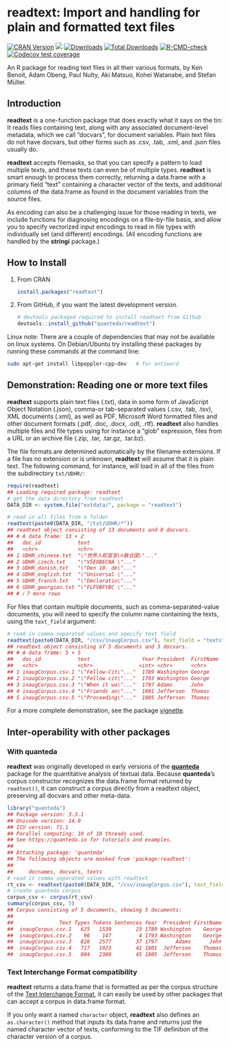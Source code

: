 
# readtext: Import and handling for plain and formatted text files

<!-- badges: start -->

[![CRAN
Version](https://www.r-pkg.org/badges/version/readtext)](https://CRAN.R-project.org/package=readtext)
[![](https://img.shields.io/badge/devel%20version-0.90-royalblue.svg)](https://github.com/quanteda/readtext)
[![Downloads](https://cranlogs.r-pkg.org/badges/readtext)](https://CRAN.R-project.org/package=readtext)
[![Total
Downloads](https://cranlogs.r-pkg.org/badges/grand-total/readtext?color=orange)](https://CRAN.R-project.org/package=readtext)
[![R-CMD-check](https://github.com/quanteda/readtext/actions/workflows/R-CMD-check.yaml/badge.svg)](https://github.com/quanteda/readtext/actions/workflows/R-CMD-check.yaml)
[![Codecov test
coverage](https://codecov.io/gh/quanteda/readtext/branch/master/graph/badge.svg)](https://app.codecov.io/gh/quanteda/readtext?branch=master)
<!-- badges: end -->

An R package for reading text files in all their various formats, by Ken
Benoit, Adam Obeng, Paul Nulty, Aki Matsuo, Kohei Watanabe, and Stefan
Müller.

## Introduction

**readtext** is a one-function package that does exactly what it says on
the tin: It reads files containing text, along with any associated
document-level metadata, which we call “docvars”, for document
variables. Plain text files do not have docvars, but other forms such as
.csv, .tab, .xml, and .json files usually do.

**readtext** accepts filemasks, so that you can specify a pattern to
load multiple texts, and these texts can even be of multiple types.
**readtext** is smart enough to process them correctly, returning a
data.frame with a primary field “text” containing a character vector of
the texts, and additional columns of the data.frame as found in the
document variables from the source files.

As encoding can also be a challenging issue for those reading in texts,
we include functions for diagnosing encodings on a file-by-file basis,
and allow you to specify vectorized input encodings to read in file
types with individually set (and different) encodings. (All encoding
functions are handled by the **stringi** package.)

## How to Install

1.  From CRAN

    ``` r
    install.packages("readtext")
    ```

2.  From GitHub, if you want the latest development version.

    ``` r
    # devtools packaged required to install readtext from Github 
    devtools::install_github("quanteda/readtext") 
    ```

Linux note: There are a couple of dependencies that may not be available
on linux systems. On Debian/Ubuntu try installing these packages by
running these commands at the command line:

``` bash
sudo apt-get install libpoppler-cpp-dev   # for antiword
```

## Demonstration: Reading one or more text files

**readtext** supports plain text files (.txt), data in some form of
JavaScript Object Notation (.json), comma-or tab-separated values (.csv,
.tab, .tsv), XML documents (.xml), as well as PDF, Microsoft Word
formatted files and other document formats (.pdf, .doc, .docx, .odt,
.rtf). **readtext** also handles multiple files and file types using for
instance a “glob” expression, files from a URL or an archive file (.zip,
.tar, .tar.gz, .tar.bz).

The file formats are determined automatically by the filename
extensions. If a file has no extension or is unknown, **readtext** will
assume that it is plain text. The following command, for instance, will
load in all of the files from the subdirectory `txt/UDHR/`:

``` r
require(readtext)
## Loading required package: readtext
# get the data directory from readtext
DATA_DIR <- system.file("extdata/", package = "readtext")

# read in all files from a folder
readtext(paste0(DATA_DIR, "/txt/UDHR/*"))
## readtext object consisting of 13 documents and 0 docvars.
## # A data frame: 13 × 2
##   doc_id            text                         
##   <chr>             <chr>                        
## 1 UDHR_chinese.txt  "\"世界人权宣言\n联合国\"..."
## 2 UDHR_czech.txt    "\"VŠEOBECNÁ \"..."          
## 3 UDHR_danish.txt   "\"Den 10. de\"..."          
## 4 UDHR_english.txt  "\"Universal \"..."          
## 5 UDHR_french.txt   "\"Déclaratio\"..."          
## 6 UDHR_georgian.txt "\"FLFVBFYBC \"..."          
## # ℹ 7 more rows
```

For files that contain multiple documents, such as comma-separated-value
documents, you will need to specify the column name containing the
texts, using the `text_field` argument:

``` r
# read in comma-separated values and specify text field
readtext(paste0(DATA_DIR, "/csv/inaugCorpus.csv"), text_field = "texts")
## readtext object consisting of 5 documents and 3 docvars.
## # A data frame: 5 × 5
##   doc_id            text                 Year President  FirstName
##   <chr>             <chr>               <int> <chr>      <chr>    
## 1 inaugCorpus.csv.1 "\"Fellow-Cit\"..."  1789 Washington George   
## 2 inaugCorpus.csv.2 "\"Fellow cit\"..."  1793 Washington George   
## 3 inaugCorpus.csv.3 "\"When it wa\"..."  1797 Adams      John     
## 4 inaugCorpus.csv.4 "\"Friends an\"..."  1801 Jefferson  Thomas   
## 5 inaugCorpus.csv.5 "\"Proceeding\"..."  1805 Jefferson  Thomas
```

For a more complete demonstration, see the package
[vignette](https://readtext.quanteda.io/articles/readtext_vignette.html).

## Inter-operability with other packages

### With **quanteda**

**readtext** was originally developed in early versions of the
[**quanteda**](https://github.com/quanteda/quanteda) package for the
quantitative analysis of textual data. Because **quanteda**’s corpus
constructor recognizes the data.frame format returned by `readtext()`,
it can construct a corpus directly from a readtext object, preserving
all docvars and other meta-data.

``` r
library("quanteda")
## Package version: 3.3.1
## Unicode version: 14.0
## ICU version: 71.1
## Parallel computing: 10 of 10 threads used.
## See https://quanteda.io for tutorials and examples.
## 
## Attaching package: 'quanteda'
## The following objects are masked from 'package:readtext':
## 
##     docnames, docvars, texts
# read in comma-separated values with readtext
rt_csv <- readtext(paste0(DATA_DIR, "/csv/inaugCorpus.csv"), text_field = "texts")
# create quanteda corpus
corpus_csv <- corpus(rt_csv)
summary(corpus_csv, 5)
## Corpus consisting of 5 documents, showing 5 documents:
## 
##               Text Types Tokens Sentences Year  President FirstName
##  inaugCorpus.csv.1   625   1539        23 1789 Washington    George
##  inaugCorpus.csv.2    96    147         4 1793 Washington    George
##  inaugCorpus.csv.3   826   2577        37 1797      Adams      John
##  inaugCorpus.csv.4   717   1923        41 1801  Jefferson    Thomas
##  inaugCorpus.csv.5   804   2380        45 1805  Jefferson    Thomas
```

### Text Interchange Format compatibility

**readtext** returns a data.frame that is formatted as per the corpus
structure of the [Text Interchange
Format](https://github.com/ropenscilabs/tif), it can easily be used by
other packages that can accept a corpus in data.frame format.

If you only want a named `character` object, **readtext** also defines
an `as.character()` method that inputs its data.frame and returns just
the named character vector of texts, conforming to the TIF definition of
the character version of a corpus.
